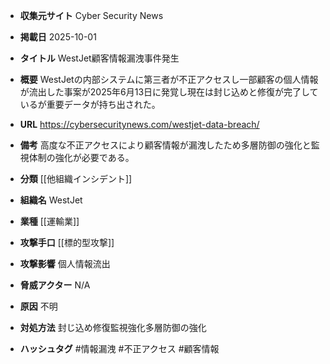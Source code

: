 - **収集元サイト**
Cyber Security News

- **掲載日**
2025-10-01

- **タイトル**
WestJet顧客情報漏洩事件発生

- **概要**
WestJetの内部システムに第三者が不正アクセスし一部顧客の個人情報が流出した事案が2025年6月13日に発覚し現在は封じ込めと修復が完了しているが重要データが持ち出された。

- **URL**
https://cybersecuritynews.com/westjet-data-breach/

- **備考**
高度な不正アクセスにより顧客情報が漏洩したため多層防御の強化と監視体制の強化が必要である。

- **分類**
[[他組織インシデント]]

- **組織名**
WestJet

- **業種**
[[運輸業]]

- **攻撃手口**
[[標的型攻撃]]

- **攻撃影響**
個人情報流出

- **脅威アクター**
N/A

- **原因**
不明

- **対処方法**
封じ込め修復監視強化多層防御の強化

- **ハッシュタグ**
#情報漏洩 #不正アクセス #顧客情報
